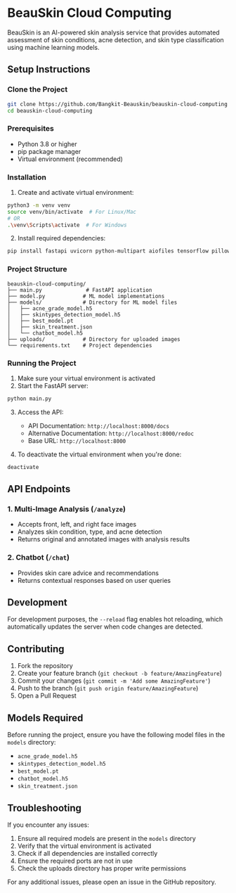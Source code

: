 # BeauSkin Cloud Computing

BeauSkin is an AI-powered skin analysis service that provides automated assessment of skin conditions, acne detection, and skin type classification using machine learning models.

## Setup Instructions

### Clone the Project
```bash
git clone https://github.com/Bangkit-Beauskin/beauskin-cloud-computing
cd beauskin-cloud-computing
```

### Prerequisites
- Python 3.8 or higher
- pip package manager
- Virtual environment (recommended)

### Installation

1. Create and activate virtual environment:
```bash
python3 -m venv venv
source venv/bin/activate  # For Linux/Mac
# OR
.\venv\Scripts\activate  # For Windows
```

2. Install required dependencies:
```bash
pip install fastapi uvicorn python-multipart aiofiles tensorflow pillow ultralytics opencv-python-headless numpy tensorflow-cpu scikit-learn
```

### Project Structure
```
beauskin-cloud-computing/
├── main.py              # FastAPI application
├── model.py            # ML model implementations
├── models/             # Directory for ML model files
│   ├── acne_grade_model.h5
│   ├── skintypes_detection_model.h5
│   ├── best_model.pt
│   ├── skin_treatment.json
│   └── chatbot_model.h5
├── uploads/            # Directory for uploaded images
└── requirements.txt    # Project dependencies
```

### Running the Project

1. Make sure your virtual environment is activated
2. Start the FastAPI server:
```bash
python main.py
```
3. Access the API:
   - API Documentation: `http://localhost:8000/docs`
   - Alternative Documentation: `http://localhost:8000/redoc`
   - Base URL: `http://localhost:8000`

4. To deactivate the virtual environment when you're done:
```bash
deactivate
```

## API Endpoints

### 1. Multi-Image Analysis (`/analyze`)
- Accepts front, left, and right face images
- Analyzes skin condition, type, and acne detection
- Returns original and annotated images with analysis results

### 2. Chatbot (`/chat`)
- Provides skin care advice and recommendations
- Returns contextual responses based on user queries

## Development

For development purposes, the `--reload` flag enables hot reloading, which automatically updates the server when code changes are detected.

## Contributing

1. Fork the repository
2. Create your feature branch (`git checkout -b feature/AmazingFeature`)
3. Commit your changes (`git commit -m 'Add some AmazingFeature'`)
4. Push to the branch (`git push origin feature/AmazingFeature`)
5. Open a Pull Request

## Models Required

Before running the project, ensure you have the following model files in the `models` directory:
- `acne_grade_model.h5`
- `skintypes_detection_model.h5`
- `best_model.pt`
- `chatbot_model.h5`
- `skin_treatment.json`

## Troubleshooting

If you encounter any issues:

1. Ensure all required models are present in the `models` directory
2. Verify that the virtual environment is activated
3. Check if all dependencies are installed correctly
4. Ensure the required ports are not in use
5. Check the uploads directory has proper write permissions

For any additional issues, please open an issue in the GitHub repository.
